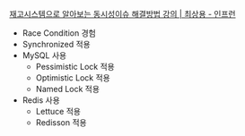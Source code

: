 [재고시스템으로 알아보는 동시성이슈 해결방법 강의 | 최상용 - 인프런](https://www.inflearn.com/course/%EB%8F%99%EC%8B%9C%EC%84%B1%EC%9D%B4%EC%8A%88-%EC%9E%AC%EA%B3%A0%EC%8B%9C%EC%8A%A4%ED%85%9C/dashboard)

* Race Condition 경험
* Synchronized 적용
* MySQL 사용
  * Pessimistic Lock 적용
  * Optimistic Lock 적용
  * Named Lock 적용
* Redis 사용
  * Lettuce 적용
  * Redisson 적용   
